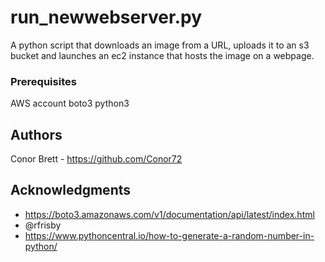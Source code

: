 # run_newwebserver.py

A python script that downloads an image from a URL, uploads it to an s3 bucket and launches an ec2 instance that hosts the image on a webpage.

### Prerequisites

AWS account
boto3
python3

## Authors

Conor Brett - https://github.com/Conor72

## Acknowledgments

* https://boto3.amazonaws.com/v1/documentation/api/latest/index.html
* @rfrisby
* https://www.pythoncentral.io/how-to-generate-a-random-number-in-python/


